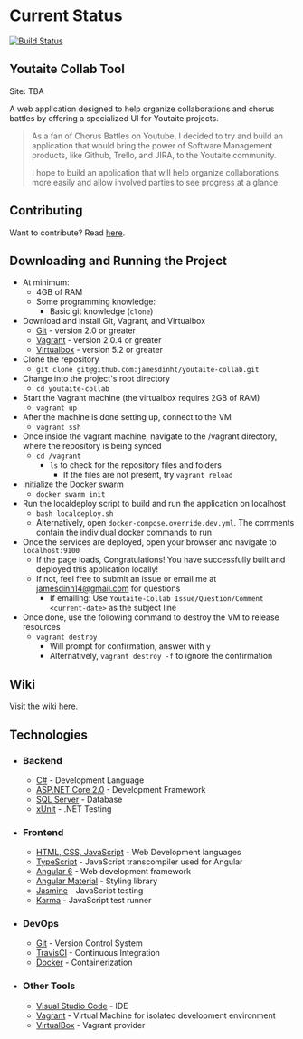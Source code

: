 # Current Status

[![Build Status](https://travis-ci.org/jamesdinht/youtaite-collab.svg?branch=master)](https://travis-ci.org/jamesdinht/youtaite-collab)

## Youtaite Collab Tool

Site: TBA

A web application designed to help organize collaborations and chorus battles by offering a specialized UI for Youtaite projects.

>As a fan of Chorus Battles on Youtube, I decided to try and build an application that would bring the power of Software Management products, like Github, Trello, and JIRA, to the Youtaite community.
>
>I hope to build an application that will help organize collaborations more easily and allow involved parties to see progress at a glance.

## Contributing

Want to contribute? Read [here](CONTRIBUTING.md).

## Downloading and Running the Project

- At minimum:
  - 4GB of RAM
  - Some programming knowledge:
    - Basic git knowledge (`clone`)
- Download and install Git, Vagrant, and Virtualbox
  - [Git](https://git-scm.com/downloads) - version 2.0 or greater
  - [Vagrant](https://www.vagrantup.com/downloads.html) - version 2.0.4 or greater
  - [Virtualbox](https://www.virtualbox.org/wiki/Downloads) - version 5.2 or greater
- Clone the repository
  - `git clone git@github.com:jamesdinht/youtaite-collab.git`
- Change into the project's root directory
  - `cd youtaite-collab`
- Start the Vagrant machine (the virtualbox requires 2GB of RAM)
  - `vagrant up`
- After the machine is done setting up, connect to the VM
  - `vagrant ssh`
- Once inside the vagrant machine, navigate to the /vagrant directory, where the repository is being synced
  - `cd /vagrant`
    - `ls` to check for the repository files and folders
      - If the files are not present, try `vagrant reload`
- Initialize the Docker swarm
  - `docker swarm init`
- Run the localdeploy script to build and run the application on localhost
  - `bash localdeploy.sh`
  - Alternatively, open `docker-compose.override.dev.yml`. The comments contain the individual docker commands to run
- Once the services are deployed, open your browser and navigate to `localhost:9100`
  - If the page loads, Congratulations! You have successfully built and deployed this application locally!
  - If not, feel free to submit an issue or email me at jamesdinh14@gmail.com for questions
    - If emailing: Use `Youtaite-Collab Issue/Question/Comment <current-date>` as the subject line
- Once done, use the following command to destroy the VM to release resources
  - `vagrant destroy`
    - Will prompt for confirmation, answer with `y`
    - Alternatively, `vagrant destroy -f` to ignore the confirmation

## Wiki

Visit the wiki [here](https://github.com/jamesdinht/youtaite-collab/wiki).

## Technologies

- ### Backend
  - [C#](https://docs.microsoft.com/en-us/dotnet/csharp/) - Development Language
  - [ASP.NET Core 2.0](https://www.microsoft.com/net/learn/get-started/windows) - Development Framework
  - [SQL Server](https://www.microsoft.com/en-us/sql-server/sql-server-2017) - Database
  - [xUnit](http://xunit.github.io/docs/getting-started-dotnet-core) - .NET Testing
- ### Frontend
  - [HTML, CSS, JavaScript](https://www.w3schools.com) - Web Development languages
  - [TypeScript](https://www.typescriptlang.org) - JavaScript transcompiler used for Angular
  - [Angular 6](https://angular.io) - Web development framework
  - [Angular Material](https://material.angular.io) - Styling library
  - [Jasmine](https://jasmine.github.io) - JavaScript testing
  - [Karma](https://karma-runner.github.io/2.0/index.html) - JavaScript test runner
- ### DevOps
  - [Git](https://git-scm.com) - Version Control System
  - [TravisCI](https://travis-ci.org) - Continuous Integration
  - [Docker](https://www.docker.com/community-edition) - Containerization

- ### Other Tools
  - [Visual Studio Code](https://code.visualstudio.com) - IDE
  - [Vagrant](https://www.vagrantup.com) - Virtual Machine for isolated development environment
  - [VirtualBox](https://www.virtualbox.org) - Vagrant provider